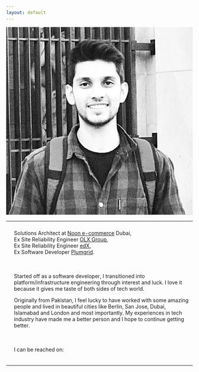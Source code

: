 ```yaml
---
layout: default
---
```

<link rel="stylesheet" href="https://cdnjs.cloudflare.com/ajax/libs/font-awesome/4.7.0/css/font-awesome.min.css">
<table>
<tr>
<th></th>
<th></th>
</tr>
<img src="../assets/img/dp2.jpg" alt="Bilal Ahmad">
<tr>
<td>
</td>
<td>
<p>Solutions Architect at <a href='https://www.noon.com/uae-en/'>Noon e-commerce</a> Dubai,<br>Ex Site Reliability Engineer <a href='https://www.olxgroup.com/'>OLX Group</a>,<br>Ex Site Reliability Engineer <a href='https://www.edx.org/'>edX</a>,<br>Ex Software Developer  <a href='https://www.crunchbase.com/organization/plumgrid'>Plumgrid</a>.<br>
<br>
<br>
<p>Started off as a software developer, I transitioned into platform/infrastructure engineering through interest and luck. I love it because it gives me taste of both sides of tech world.</p>
<p>Originally from Pakistan, I feel lucky to have worked with some amazing people and lived in beautiful cities like Berlin, San Jose, Dubai, Islamabad and London and most importantly. My experiences in tech industry have made me a better person and I hope to continue getting better.</p>
<br>
<br>
I can be reached on:<br>
<a href="https://twitter.com/bilahmad99" class="fa fa-twitter"></a>
<a href="https://www.linkedin.com/in/bilalahmad99/" class="fa fa-linkedin"></a>
<a href='https://github.com/bilalahmad99' class="fa fa-github"></a><br>
</p>
</td>
</tr>
</table>